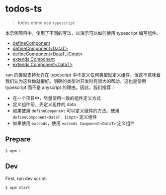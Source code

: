 # todos-ts

> todos demo use `typescript`

本示例项目中，使用了不同的写法，以演示可以如何使用 typescript 编写组件。

-   [defineComponent](src/todo/form.ts#L16)
-   [defineComponent&lt;DataT>](src/ui/calendar.ts#L12)
-   [defineComponent&lt;DataT, ICmpt>](src/todo/list.ts#L56)
-   [extends Component](src/todo/form.ts#L49)
-   [extends Component&lt;DataT>](src/category/add.ts#L9)

san 的类型支持允许在 typescript 中不定义任何类型就定义组件，但这不意味着我们认为这样做就很好。明确的类型对开发时有很大的帮助，这也是使用 typescript 而不是 anyscript 的理由。因此，我们推荐：

-   在一个项目中，尽量使用一致的组件定义方式
-   定义组件前，先定义组件的 data
-   如果使用 `defineComponent` 可以定义组件的方法。使用 `defineComponent<DataT, ICmpt>` 定义组件
-   如果使用 `extends`，使用 `extends Component<DataT>` 定义组件

## Prepare

```
$ npm i
```

## Dev

First, run dev script:

```
$ npm start
```
